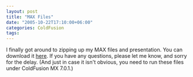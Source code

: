 ```yaml
---
layout: post
title: "MAX Files"
date: "2005-10-22T17:10:00+06:00"
categories: ColdFusion 
tags: 
---
```


I finally got around to zipping up my MAX files and presentation. You can download it <a href="http://ray.camdenfamily.com/downloads/max2005.zip">here</a>. If you have any questions, please let me know, and sorry for the delay. (And just in case it isn't obvious, you need to run these files under ColdFusion MX 7.0.1.)